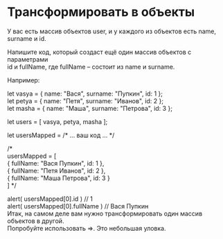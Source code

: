 # Трансформировать в объекты                                        <br/>

У вас есть массив объектов user, и у каждого из объектов есть name, surname и id.   <br/>

Напишите код, который создаст ещё один массив объектов с параметрами                <br/>
id и fullName, где fullName – состоит из name и surname.                            <br/>

Например:                                                                           <br/>

let vasya = { name: "Вася", surname: "Пупкин", id: 1 };                             <br/>
let petya = { name: "Петя", surname: "Иванов", id: 2 };                             <br/>
let masha = { name: "Маша", surname: "Петрова", id: 3 };                            <br/>

let users = [ vasya, petya, masha ];                                                <br/>

let usersMapped = /* ... ваш код ... */                                             <br/>

/*                                                                                  <br/>
usersMapped = [                                                                     <br/>
{ fullName: "Вася Пупкин", id: 1 },                                                 <br/>
{ fullName: "Петя Иванов", id: 2 },                                                 <br/>
{ fullName: "Маша Петрова", id: 3 }                                                 <br/>
]
*/                                                                                  <br/>

alert( usersMapped[0].id ) // 1                                                     <br/>
alert( usersMapped[0].fullName ) // Вася Пупкин                                     <br/>
Итак, на самом деле вам нужно трансформировать один массив объектов в другой.       <br/> 
Попробуйте использовать =>. Это небольшая уловка.                                   <br/>